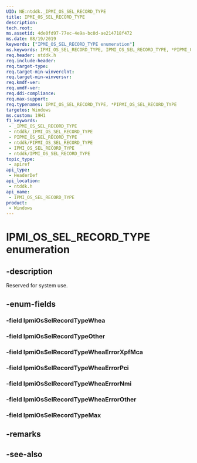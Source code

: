 ```yaml
---
UID: NE:ntddk._IPMI_OS_SEL_RECORD_TYPE
title: IPMI_OS_SEL_RECORD_TYPE
description: 
tech.root: 
ms.assetid: 4de0fd97-77ec-4e9a-bc0d-ae214718f472
ms.date: 08/19/2019
keywords: ["IPMI_OS_SEL_RECORD_TYPE enumeration"]
ms.keywords: IPMI_OS_SEL_RECORD_TYPE, IPMI_OS_SEL_RECORD_TYPE, *PIPMI_OS_SEL_RECORD_TYPE,
req.header: ntddk.h
req.include-header: 
req.target-type: 
req.target-min-winverclnt: 
req.target-min-winversvr: 
req.kmdf-ver: 
req.umdf-ver: 
req.ddi-compliance: 
req.max-support: 
req.typenames: IPMI_OS_SEL_RECORD_TYPE, *PIPMI_OS_SEL_RECORD_TYPE
targetos: Windows
ms.custom: 19H1
f1_keywords:
 - _IPMI_OS_SEL_RECORD_TYPE
 - ntddk/_IPMI_OS_SEL_RECORD_TYPE
 - PIPMI_OS_SEL_RECORD_TYPE
 - ntddk/PIPMI_OS_SEL_RECORD_TYPE
 - IPMI_OS_SEL_RECORD_TYPE
 - ntddk/IPMI_OS_SEL_RECORD_TYPE
topic_type:
 - apiref
api_type:
 - HeaderDef
api_location:
 - ntddk.h
api_name:
 - IPMI_OS_SEL_RECORD_TYPE
product:
 - Windows
---
```


# IPMI_OS_SEL_RECORD_TYPE enumeration


## -description

Reserved for system use.

## -enum-fields

### -field IpmiOsSelRecordTypeWhea 

### -field IpmiOsSelRecordTypeOther 

### -field IpmiOsSelRecordTypeWheaErrorXpfMca 

### -field IpmiOsSelRecordTypeWheaErrorPci 

### -field IpmiOsSelRecordTypeWheaErrorNmi 

### -field IpmiOsSelRecordTypeWheaErrorOther 

### -field IpmiOsSelRecordTypeMax 

## -remarks

## -see-also

